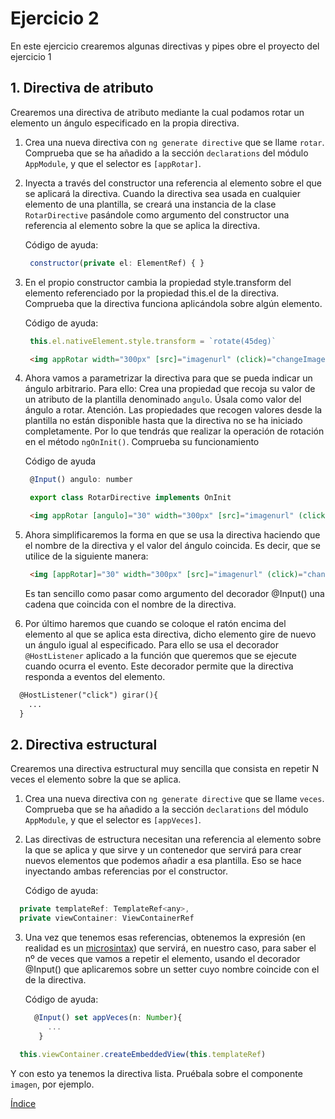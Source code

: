 # Ejercicio 2

En este ejercicio crearemos algunas directivas y pipes obre el proyecto del ejercicio 1

## 1. Directiva de atributo

Crearemos una directiva de atributo mediante la cual podamos rotar un elemento un ángulo
especificado en la propia directiva.

1. Crea una nueva directiva con `ng generate directive` que se llame `rotar`. Comprueba que
   se ha añadido a la sección `declarations` del módulo `AppModule`, y que el selector es
   `[appRotar]`.

2. Inyecta a través del constructor una referencia al elemento sobre el que se aplicará la
   directiva. Cuando la directiva sea usada en cualquier elemento de una plantilla, se 
   creará una instancia de la clase `RotarDirective` pasándole como argumento del constructor
   una referencia al elemento sobre la que se aplica la directiva.

   Código de ayuda:

   ```javascript
    constructor(private el: ElementRef) { }
   ```
3. En el propio constructor cambia la propiedad style.transform del elemento referenciado por 
   la propiedad this.el de la directiva. Comprueba que la directiva funciona aplicándola sobre 
   algún elemento. 
   
   Código de ayuda:

   ```javascript
    this.el.nativeElement.style.transform = `rotate(45deg)`
   ```

   ```html
    <img appRotar width="300px" [src]="imagenurl" (click)="changeImage()"> 
   ```

4. Ahora vamos a parametrizar la directiva para que se pueda indicar un ángulo arbitrario. Para ello:
   Crea una propiedad que recoja su valor de un atributo de la plantilla denominado `angulo`. Úsala
   como valor del ángulo a rotar.
   Atención. Las propiedades que recogen valores desde la plantilla no están disponible hasta que la
   directiva no se ha iniciado completamente. Por lo que tendrás que realizar la operación de rotación
   en el método `ngOnInit()`. Comprueba su funcionamiento

   Código de ayuda

   ```javascript
    @Input() angulo: number
   ```

   ```javascript
    export class RotarDirective implements OnInit
   ```

   ```html
    <img appRotar [angulo]="30" width="300px" [src]="imagenurl" (click)="changeImage()">
   ```

5. Ahora simplificaremos la forma en que se usa la directiva haciendo que el nombre de la directiva
   y el valor del ángulo coincida. Es decir, que se utilice de la siguiente manera:

   ```html
    <img [appRotar]="30" width="300px" [src]="imagenurl" (click)="changeImage()">
   ```
   Es tan sencillo como pasar como argumento del decorador @Input() una cadena que coincida con el
   nombre de la directiva.

6. Por último haremos que cuando se coloque el ratón encima del elemento al que se aplica esta directiva,
   dicho elemento gire de nuevo un ángulo igual al especificado. Para ello se usa el decorador `@HostListener` aplicado a la función que queremos que se ejecute cuando ocurra el evento. Este 
   decorador permite que la directiva responda a eventos del elemento.

  ```html
    @HostListener("click") girar(){
      ...
    }
  ```

## 2. Directiva estructural

Crearemos una directiva estructural muy sencilla que consista en repetir N veces el elemento sobre
la que se aplica.

1. Crea una nueva directiva con `ng generate directive` que se llame `veces`. Comprueba que
   se ha añadido a la sección `declarations` del módulo `AppModule`, y que el selector es
   `[appVeces]`.

2. Las directivas de estructura necesitan una referencia al elemento sobre la que se aplica y que sirve
   y un contenedor que servirá para crear nuevos elementos que podemos añadir a esa plantilla. Eso 
   se hace inyectando ambas referencias por el constructor.

   Código de ayuda:

  ```javascript
    private templateRef: TemplateRef<any>,
    private viewContainer: ViewContainerRef
  ```

3. Una vez que tenemos esas referencias, obtenemos la expresión (en realidad es un [microsintax](https://angular.io/guide/structural-directives#microsyntax))
   que servirá, en nuestro caso, para saber el nº de veces que vamos a repetir el elemento, usando
   el decorador @Input() que aplicaremos sobre un setter cuyo nombre coincide con el de la directiva.

   Código de ayuda:

   ```javascript
     @Input() set appVeces(n: Number){
        ...        
      }
   ```

  ```javascript
    this.viewContainer.createEmbeddedView(this.templateRef)
  ```

  Y con esto ya tenemos la directiva lista. Pruébala sobre el componente `imagen`, por ejemplo.

[Índice](index.md)
